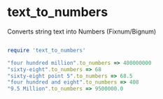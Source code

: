 text_to_numbers
===============

Converts string text into Numbers (Fixnum/Bignum)

```Ruby

require 'text_to_numbers'

"four hundred million".to_numbers => 400000000
"sixty-eight".to_numbers => 68
"sixty-eight point 5".to_numbers => 68.5
"four hundred and eight".to_numbers => 408
"9.5 Million".to_numbers => 9500000.0

```
